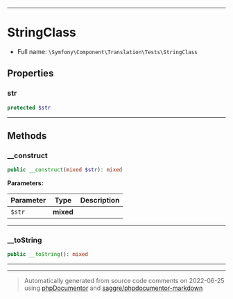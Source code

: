 ***

# StringClass





* Full name: `\Symfony\Component\Translation\Tests\StringClass`



## Properties


### str



```php
protected $str
```






***

## Methods


### __construct



```php
public __construct(mixed $str): mixed
```








**Parameters:**

| Parameter | Type | Description |
|-----------|------|-------------|
| `$str` | **mixed** |  |




***

### __toString



```php
public __toString(): mixed
```











***


***
> Automatically generated from source code comments on 2022-06-25 using [phpDocumentor](http://www.phpdoc.org/) and [saggre/phpdocumentor-markdown](https://github.com/Saggre/phpDocumentor-markdown)
